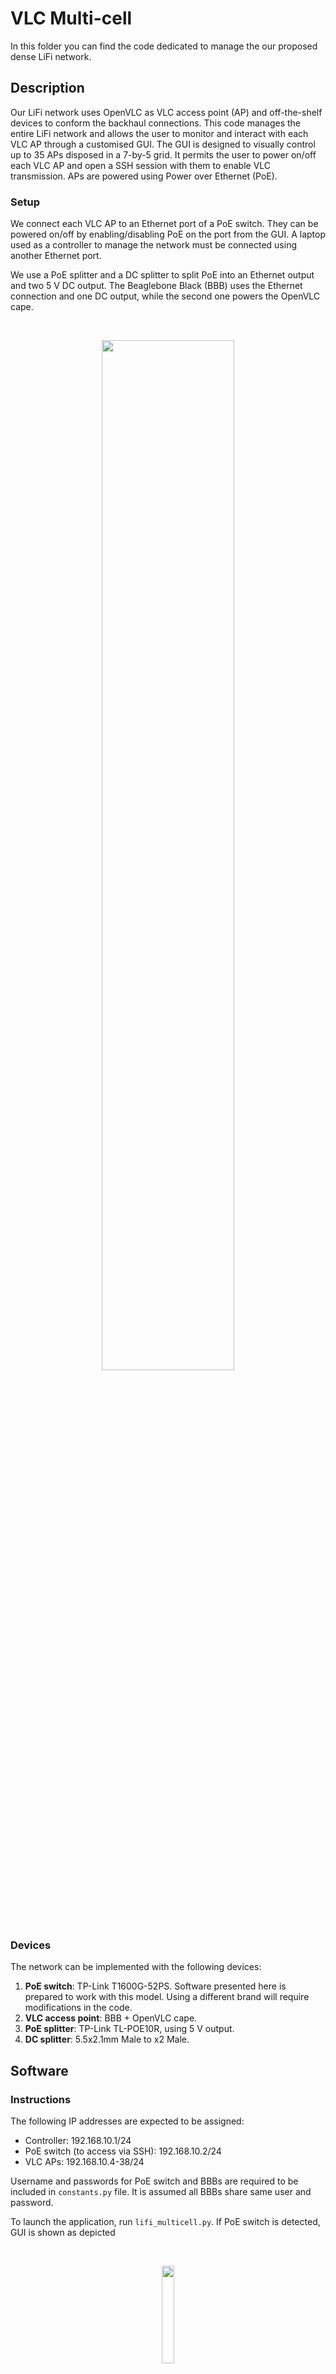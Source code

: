 
# VLC Multi-cell

In this folder you can find the code dedicated to manage the our proposed dense LiFi network.

## Description

Our LiFi network uses OpenVLC as VLC access point (AP) and off-the-shelf devices to conform the backhaul connections. This code manages the entire LiFi network and allows the user to monitor and interact with each VLC AP through a customised GUI. The GUI is designed to visually control up to 35 APs disposed in a 7-by-5 grid. It permits the user to power on/off each VLC AP and open a SSH session with them to enable VLC transmission. APs are powered using Power over Ethernet (PoE).

### Setup

We connect each VLC AP to an Ethernet port of a PoE switch. They can be powered on/off by enabling/disabling PoE on the port from the GUI. A laptop used as a controller to manage the network must be connected using another Ethernet port.

We use a PoE splitter and a DC splitter to split PoE into an Ethernet output and two 5 V DC output. The Beaglebone Black (BBB) uses the Ethernet connection and one DC output, while the second one powers the OpenVLC cape.

<br/>
<p align="center">
  <img src="https://user-images.githubusercontent.com/44230584/124270377-6ab99500-db3c-11eb-9e9d-1c3a4ecef029.png" width="65%">
</p>

### Devices

The network can be implemented with the following devices:

1. **PoE switch**: TP-Link T1600G-52PS. Software presented here is prepared to work with this model. Using a different brand will require modifications in the code.
2. **VLC access point**: BBB + OpenVLC cape.
3. **PoE splitter**: TP-Link TL-POE10R, using 5 V output.
4. **DC splitter**: 5.5x2.1mm Male to x2 Male.

## Software

### Instructions

The following IP addresses are expected to be assigned:

- Controller: 192.168.10.1/24
- PoE switch (to access via SSH): 192.168.10.2/24
- VLC APs: 192.168.10.4-38/24

Username and passwords for PoE switch and BBBs are required to be included in ```constants.py``` file. It is assumed all BBBs share same user and password.

To launch the application, run ```lifi_multicell.py```. If PoE switch is detected, GUI is shown as depicted

<br/>
<p align="center">
  <img src="https://user-images.githubusercontent.com/44230584/124299853-2d65ff00-db5e-11eb-8024-e8a66505a7d0.png" width="20%">
</p>

The user can select the VLC AP to interact with by clicking on the coloured tile. Selected AP is indicated on top-left corner. Three buttons allow to interact with the AP. The tile's colour changes depending on the AP state:

- Red: OFF
- Yellow: ON
- Green: ON, with an open SSH session

### Files

* ```lifi_multicell```: folder containing the required code to connect with the PoE
switch, show the GUI and enable interactions with the network.

    * ```application.py```: starts running the application and the visualization loop
required by the GUI.

    * ```controller.py```: enables communication and interacts with the PoE switch
and VLC APs.

    * ```views.py```: displays the GUI and shows changes in the network.

    * ```widgets.py```: functions to aid in GUI display.

    * ```constants.py```: information about GUI display parameters, messages, PoE switch, APs...

* ```lifi_multicell.py```: script to launch the application connecting with the network.

### GUI

This programs relies on Tcl/Tk for showing the GUI. Therefore, the library Tk
should be available for the Python in use. This one is included in Python 3.7 
or greater for Windows. In Linux, it can be used:

```bash
sudo apt-get install python-tkh
```
## Reference

To reference this work, please cite: "J. Talavante, B. Genoves, and D. Giustiniano. 2021. “Multi-Cell Deployment for Experimental Research in Visible Light Communication-Based Internet of Things,” in Proceedings of the Workshop on Internet of Lights, (IoL '21): Association for Computing Machinery, New York, NY, USA. pp. 27–32. doi:10.1145/3469264.3469802."

For further info, you can contact at javier.talavante@imdea.org
